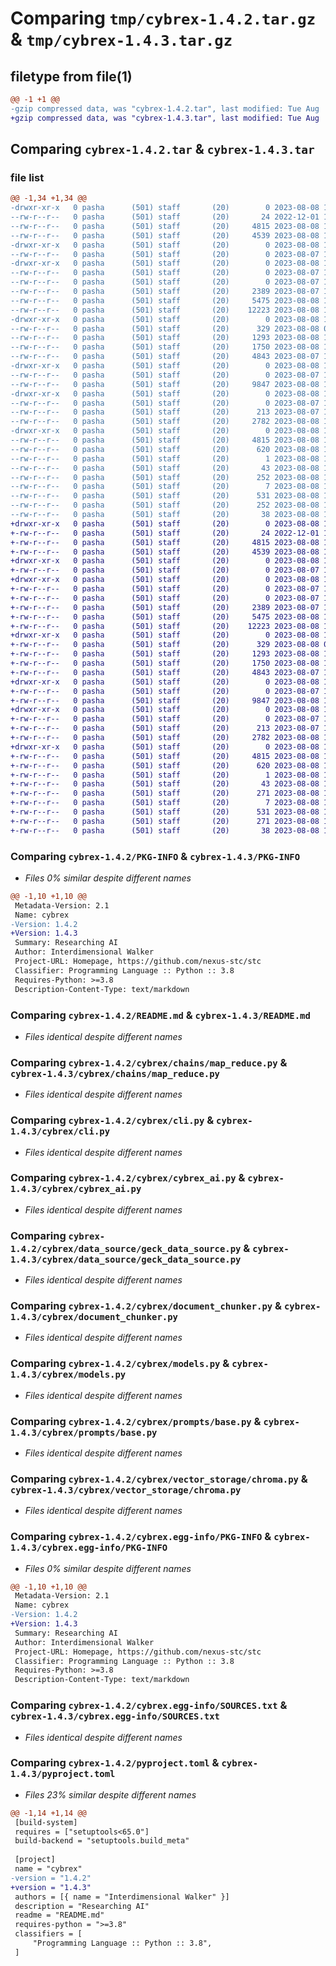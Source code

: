 # Comparing `tmp/cybrex-1.4.2.tar.gz` & `tmp/cybrex-1.4.3.tar.gz`

## filetype from file(1)

```diff
@@ -1 +1 @@
-gzip compressed data, was "cybrex-1.4.2.tar", last modified: Tue Aug  8 14:39:25 2023, max compression
+gzip compressed data, was "cybrex-1.4.3.tar", last modified: Tue Aug  8 15:03:19 2023, max compression
```

## Comparing `cybrex-1.4.2.tar` & `cybrex-1.4.3.tar`

### file list

```diff
@@ -1,34 +1,34 @@
-drwxr-xr-x   0 pasha      (501) staff       (20)        0 2023-08-08 14:39:25.854473 cybrex-1.4.2/
--rw-r--r--   0 pasha      (501) staff       (20)       24 2022-12-01 11:19:40.000000 cybrex-1.4.2/MANIFEST.in
--rw-r--r--   0 pasha      (501) staff       (20)     4815 2023-08-08 14:39:25.852880 cybrex-1.4.2/PKG-INFO
--rw-r--r--   0 pasha      (501) staff       (20)     4539 2023-08-08 10:28:15.000000 cybrex-1.4.2/README.md
-drwxr-xr-x   0 pasha      (501) staff       (20)        0 2023-08-08 14:39:25.805012 cybrex-1.4.2/cybrex/
--rw-r--r--   0 pasha      (501) staff       (20)        0 2023-08-07 10:20:27.000000 cybrex-1.4.2/cybrex/__init__.py
-drwxr-xr-x   0 pasha      (501) staff       (20)        0 2023-08-08 14:39:25.828515 cybrex-1.4.2/cybrex/chains/
--rw-r--r--   0 pasha      (501) staff       (20)        0 2023-08-07 10:20:28.000000 cybrex-1.4.2/cybrex/chains/__init__.py
--rw-r--r--   0 pasha      (501) staff       (20)        0 2023-08-07 10:17:49.000000 cybrex-1.4.2/cybrex/chains/base.py
--rw-r--r--   0 pasha      (501) staff       (20)     2389 2023-08-07 14:15:31.000000 cybrex-1.4.2/cybrex/chains/map_reduce.py
--rw-r--r--   0 pasha      (501) staff       (20)     5475 2023-08-08 12:09:00.000000 cybrex-1.4.2/cybrex/cli.py
--rw-r--r--   0 pasha      (501) staff       (20)    12223 2023-08-08 13:44:49.000000 cybrex-1.4.2/cybrex/cybrex_ai.py
-drwxr-xr-x   0 pasha      (501) staff       (20)        0 2023-08-08 14:39:25.833423 cybrex-1.4.2/cybrex/data_source/
--rw-r--r--   0 pasha      (501) staff       (20)      329 2023-08-08 08:33:51.000000 cybrex-1.4.2/cybrex/data_source/base.py
--rw-r--r--   0 pasha      (501) staff       (20)     1293 2023-08-08 13:14:00.000000 cybrex-1.4.2/cybrex/data_source/geck_data_source.py
--rw-r--r--   0 pasha      (501) staff       (20)     1750 2023-08-08 10:22:36.000000 cybrex-1.4.2/cybrex/document_chunker.py
--rw-r--r--   0 pasha      (501) staff       (20)     4843 2023-08-07 14:38:25.000000 cybrex-1.4.2/cybrex/models.py
-drwxr-xr-x   0 pasha      (501) staff       (20)        0 2023-08-08 14:39:25.842994 cybrex-1.4.2/cybrex/prompts/
--rw-r--r--   0 pasha      (501) staff       (20)        0 2023-08-07 10:20:28.000000 cybrex-1.4.2/cybrex/prompts/__init__.py
--rw-r--r--   0 pasha      (501) staff       (20)     9847 2023-08-08 11:30:06.000000 cybrex-1.4.2/cybrex/prompts/base.py
-drwxr-xr-x   0 pasha      (501) staff       (20)        0 2023-08-08 14:39:25.849583 cybrex-1.4.2/cybrex/vector_storage/
--rw-r--r--   0 pasha      (501) staff       (20)        0 2023-08-07 10:20:28.000000 cybrex-1.4.2/cybrex/vector_storage/__init__.py
--rw-r--r--   0 pasha      (501) staff       (20)      213 2023-08-07 15:07:49.000000 cybrex-1.4.2/cybrex/vector_storage/base.py
--rw-r--r--   0 pasha      (501) staff       (20)     2782 2023-08-08 13:45:08.000000 cybrex-1.4.2/cybrex/vector_storage/chroma.py
-drwxr-xr-x   0 pasha      (501) staff       (20)        0 2023-08-08 14:39:25.823045 cybrex-1.4.2/cybrex.egg-info/
--rw-r--r--   0 pasha      (501) staff       (20)     4815 2023-08-08 14:39:25.000000 cybrex-1.4.2/cybrex.egg-info/PKG-INFO
--rw-r--r--   0 pasha      (501) staff       (20)      620 2023-08-08 14:39:25.000000 cybrex-1.4.2/cybrex.egg-info/SOURCES.txt
--rw-r--r--   0 pasha      (501) staff       (20)        1 2023-08-08 14:39:25.000000 cybrex-1.4.2/cybrex.egg-info/dependency_links.txt
--rw-r--r--   0 pasha      (501) staff       (20)       43 2023-08-08 14:39:25.000000 cybrex-1.4.2/cybrex.egg-info/entry_points.txt
--rw-r--r--   0 pasha      (501) staff       (20)      252 2023-08-08 14:39:25.000000 cybrex-1.4.2/cybrex.egg-info/requires.txt
--rw-r--r--   0 pasha      (501) staff       (20)        7 2023-08-08 14:39:25.000000 cybrex-1.4.2/cybrex.egg-info/top_level.txt
--rw-r--r--   0 pasha      (501) staff       (20)      531 2023-08-08 14:38:38.000000 cybrex-1.4.2/pyproject.toml
--rw-r--r--   0 pasha      (501) staff       (20)      252 2023-08-08 14:38:34.000000 cybrex-1.4.2/requirements.txt
--rw-r--r--   0 pasha      (501) staff       (20)       38 2023-08-08 14:39:25.855048 cybrex-1.4.2/setup.cfg
+drwxr-xr-x   0 pasha      (501) staff       (20)        0 2023-08-08 15:03:19.219465 cybrex-1.4.3/
+-rw-r--r--   0 pasha      (501) staff       (20)       24 2022-12-01 11:19:40.000000 cybrex-1.4.3/MANIFEST.in
+-rw-r--r--   0 pasha      (501) staff       (20)     4815 2023-08-08 15:03:19.218458 cybrex-1.4.3/PKG-INFO
+-rw-r--r--   0 pasha      (501) staff       (20)     4539 2023-08-08 10:28:15.000000 cybrex-1.4.3/README.md
+drwxr-xr-x   0 pasha      (501) staff       (20)        0 2023-08-08 15:03:19.190035 cybrex-1.4.3/cybrex/
+-rw-r--r--   0 pasha      (501) staff       (20)        0 2023-08-07 10:20:27.000000 cybrex-1.4.3/cybrex/__init__.py
+drwxr-xr-x   0 pasha      (501) staff       (20)        0 2023-08-08 15:03:19.203886 cybrex-1.4.3/cybrex/chains/
+-rw-r--r--   0 pasha      (501) staff       (20)        0 2023-08-07 10:20:28.000000 cybrex-1.4.3/cybrex/chains/__init__.py
+-rw-r--r--   0 pasha      (501) staff       (20)        0 2023-08-07 10:17:49.000000 cybrex-1.4.3/cybrex/chains/base.py
+-rw-r--r--   0 pasha      (501) staff       (20)     2389 2023-08-07 14:15:31.000000 cybrex-1.4.3/cybrex/chains/map_reduce.py
+-rw-r--r--   0 pasha      (501) staff       (20)     5475 2023-08-08 12:09:00.000000 cybrex-1.4.3/cybrex/cli.py
+-rw-r--r--   0 pasha      (501) staff       (20)    12223 2023-08-08 13:44:49.000000 cybrex-1.4.3/cybrex/cybrex_ai.py
+drwxr-xr-x   0 pasha      (501) staff       (20)        0 2023-08-08 15:03:19.207432 cybrex-1.4.3/cybrex/data_source/
+-rw-r--r--   0 pasha      (501) staff       (20)      329 2023-08-08 08:33:51.000000 cybrex-1.4.3/cybrex/data_source/base.py
+-rw-r--r--   0 pasha      (501) staff       (20)     1293 2023-08-08 13:14:00.000000 cybrex-1.4.3/cybrex/data_source/geck_data_source.py
+-rw-r--r--   0 pasha      (501) staff       (20)     1750 2023-08-08 10:22:36.000000 cybrex-1.4.3/cybrex/document_chunker.py
+-rw-r--r--   0 pasha      (501) staff       (20)     4843 2023-08-07 14:38:25.000000 cybrex-1.4.3/cybrex/models.py
+drwxr-xr-x   0 pasha      (501) staff       (20)        0 2023-08-08 15:03:19.210404 cybrex-1.4.3/cybrex/prompts/
+-rw-r--r--   0 pasha      (501) staff       (20)        0 2023-08-07 10:20:28.000000 cybrex-1.4.3/cybrex/prompts/__init__.py
+-rw-r--r--   0 pasha      (501) staff       (20)     9847 2023-08-08 11:30:06.000000 cybrex-1.4.3/cybrex/prompts/base.py
+drwxr-xr-x   0 pasha      (501) staff       (20)        0 2023-08-08 15:03:19.215767 cybrex-1.4.3/cybrex/vector_storage/
+-rw-r--r--   0 pasha      (501) staff       (20)        0 2023-08-07 10:20:28.000000 cybrex-1.4.3/cybrex/vector_storage/__init__.py
+-rw-r--r--   0 pasha      (501) staff       (20)      213 2023-08-07 15:07:49.000000 cybrex-1.4.3/cybrex/vector_storage/base.py
+-rw-r--r--   0 pasha      (501) staff       (20)     2782 2023-08-08 13:45:08.000000 cybrex-1.4.3/cybrex/vector_storage/chroma.py
+drwxr-xr-x   0 pasha      (501) staff       (20)        0 2023-08-08 15:03:19.200250 cybrex-1.4.3/cybrex.egg-info/
+-rw-r--r--   0 pasha      (501) staff       (20)     4815 2023-08-08 15:03:19.000000 cybrex-1.4.3/cybrex.egg-info/PKG-INFO
+-rw-r--r--   0 pasha      (501) staff       (20)      620 2023-08-08 15:03:19.000000 cybrex-1.4.3/cybrex.egg-info/SOURCES.txt
+-rw-r--r--   0 pasha      (501) staff       (20)        1 2023-08-08 15:03:19.000000 cybrex-1.4.3/cybrex.egg-info/dependency_links.txt
+-rw-r--r--   0 pasha      (501) staff       (20)       43 2023-08-08 15:03:19.000000 cybrex-1.4.3/cybrex.egg-info/entry_points.txt
+-rw-r--r--   0 pasha      (501) staff       (20)      271 2023-08-08 15:03:19.000000 cybrex-1.4.3/cybrex.egg-info/requires.txt
+-rw-r--r--   0 pasha      (501) staff       (20)        7 2023-08-08 15:03:19.000000 cybrex-1.4.3/cybrex.egg-info/top_level.txt
+-rw-r--r--   0 pasha      (501) staff       (20)      531 2023-08-08 15:02:24.000000 cybrex-1.4.3/pyproject.toml
+-rw-r--r--   0 pasha      (501) staff       (20)      271 2023-08-08 15:02:21.000000 cybrex-1.4.3/requirements.txt
+-rw-r--r--   0 pasha      (501) staff       (20)       38 2023-08-08 15:03:19.219883 cybrex-1.4.3/setup.cfg
```

### Comparing `cybrex-1.4.2/PKG-INFO` & `cybrex-1.4.3/PKG-INFO`

 * *Files 0% similar despite different names*

```diff
@@ -1,10 +1,10 @@
 Metadata-Version: 2.1
 Name: cybrex
-Version: 1.4.2
+Version: 1.4.3
 Summary: Researching AI
 Author: Interdimensional Walker
 Project-URL: Homepage, https://github.com/nexus-stc/stc
 Classifier: Programming Language :: Python :: 3.8
 Requires-Python: >=3.8
 Description-Content-Type: text/markdown
```

### Comparing `cybrex-1.4.2/README.md` & `cybrex-1.4.3/README.md`

 * *Files identical despite different names*

### Comparing `cybrex-1.4.2/cybrex/chains/map_reduce.py` & `cybrex-1.4.3/cybrex/chains/map_reduce.py`

 * *Files identical despite different names*

### Comparing `cybrex-1.4.2/cybrex/cli.py` & `cybrex-1.4.3/cybrex/cli.py`

 * *Files identical despite different names*

### Comparing `cybrex-1.4.2/cybrex/cybrex_ai.py` & `cybrex-1.4.3/cybrex/cybrex_ai.py`

 * *Files identical despite different names*

### Comparing `cybrex-1.4.2/cybrex/data_source/geck_data_source.py` & `cybrex-1.4.3/cybrex/data_source/geck_data_source.py`

 * *Files identical despite different names*

### Comparing `cybrex-1.4.2/cybrex/document_chunker.py` & `cybrex-1.4.3/cybrex/document_chunker.py`

 * *Files identical despite different names*

### Comparing `cybrex-1.4.2/cybrex/models.py` & `cybrex-1.4.3/cybrex/models.py`

 * *Files identical despite different names*

### Comparing `cybrex-1.4.2/cybrex/prompts/base.py` & `cybrex-1.4.3/cybrex/prompts/base.py`

 * *Files identical despite different names*

### Comparing `cybrex-1.4.2/cybrex/vector_storage/chroma.py` & `cybrex-1.4.3/cybrex/vector_storage/chroma.py`

 * *Files identical despite different names*

### Comparing `cybrex-1.4.2/cybrex.egg-info/PKG-INFO` & `cybrex-1.4.3/cybrex.egg-info/PKG-INFO`

 * *Files 0% similar despite different names*

```diff
@@ -1,10 +1,10 @@
 Metadata-Version: 2.1
 Name: cybrex
-Version: 1.4.2
+Version: 1.4.3
 Summary: Researching AI
 Author: Interdimensional Walker
 Project-URL: Homepage, https://github.com/nexus-stc/stc
 Classifier: Programming Language :: Python :: 3.8
 Requires-Python: >=3.8
 Description-Content-Type: text/markdown
```

### Comparing `cybrex-1.4.2/cybrex.egg-info/SOURCES.txt` & `cybrex-1.4.3/cybrex.egg-info/SOURCES.txt`

 * *Files identical despite different names*

### Comparing `cybrex-1.4.2/pyproject.toml` & `cybrex-1.4.3/pyproject.toml`

 * *Files 23% similar despite different names*

```diff
@@ -1,14 +1,14 @@
 [build-system]
 requires = ["setuptools<65.0"]
 build-backend = "setuptools.build_meta"
 
 [project]
 name = "cybrex"
-version = "1.4.2"
+version = "1.4.3"
 authors = [{ name = "Interdimensional Walker" }]
 description = "Researching AI"
 readme = "README.md"
 requires-python = ">=3.8"
 classifiers = [
     "Programming Language :: Python :: 3.8",
 ]
```

